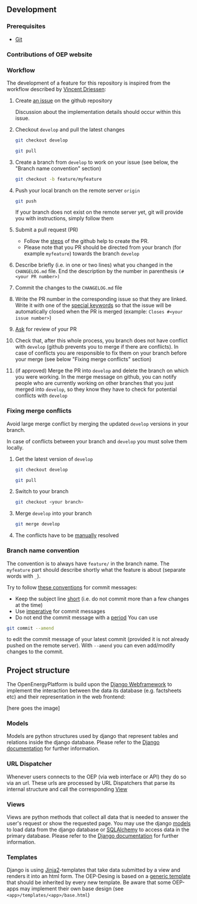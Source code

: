 ## Development

### Prerequisites

- [Git](https://git-scm.com/)

### Contributions of OEP website
### Workflow

The development of a feature for this repository is inspired from the workflow described 
by [Vincent Driessen](https://nvie.com/posts/a-successful-git-branching-model/):

1. Create [an issue](https://help.github.com/en/articles/creating-an-issue) on the github repository
    
    Discussion about the implementation details should occur within this issue.
    
2. Checkout `develop` and pull the latest changes
    ```bash
    git checkout develop
    ```
    ```bash
    git pull
    ```
3. Create a branch from `develop` to work on your issue (see below, the "Branch name convention" section)
    ```bash
    git checkout -b feature/myfeature
    ```
4. Push your local branch on the remote server `origin`
    ```bash
    git push
    ```
    If your branch does not exist on the remote server yet, git will provide you with instructions, simply follow them
5. Submit a pull request (PR)
    - Follow the [steps](https://help.github.com/en/articles/creating-a-pull-request) of the github help to create the PR.
    - Please note that you PR should be directed from your branch (for example `myfeature`) towards the branch `develop`
6. Describe briefly (i.e. in one or two lines) what you changed in the `CHANGELOG.md` file. End the description by the number in parenthesis `(#<your PR number>)`
7. Commit the changes to the `CHANGELOG.md` file
8. Write the PR number in the corresponding issue so that they are linked. Write it with one of the [special keywords](https://help.github.com/en/github/managing-your-work-on-github/closing-issues-using-keywords) so that the issue will be automatically closed when the PR is merged (example: `Closes #<your issue number>`)
9. [Ask](https://help.github.com/en/github/managing-your-work-on-github/assigning-issues-and-pull-requests-to-other-github-users) for review of your PR 

10. Check that, after this whole process, you branch does not have conflict with `develop` (github prevents you to merge if there are conflicts). In case of conflicts you are responsible to fix them on your branch before your merge (see below "Fixing merge conflicts" section)
    
11. (if approved) Merge the PR into `develop` and delete the branch on which you were working. In the merge message on github, you can notify people who are currently working on other branches that you just merged into `develop`, so they know they have to check for potential conflicts with `develop`
   

### Fixing merge conflicts


Avoid large merge conflict by merging the updated `develop` versions in your branch.

In case of conflicts between your branch and `develop` you must solve them locally.

1. Get the latest version of `develop`
    ```bash
    git checkout develop
    ```
   
    ```bash
    git pull
    ```
    
2. Switch to your branch

    ```bash
    git checkout <your branch>
    ```
    
3. Merge `develop` into your branch
    ```bash
    git merge develop
    ```
    
4. The conflicts have to be [manually](https://help.github.com/en/github/collaborating-with-issues-and-pull-requests/resolving-a-merge-conflict-using-the-command-line) resolved
    


### Branch name convention
The convention is to always have `feature/` in the branch name. The `myfeature` part should describe shortly what the feature is about (separate words with `_`).

Try to follow [these conventions](https://chris.beams.io/posts/git-commit) for commit messages:
- Keep the subject line [short](https://chris.beams.io/posts/git-commit/#limit-50) (i.e. do not commit more than a few changes at the time)
- Use [imperative](https://chris.beams.io/posts/git-commit/#imperative) for commit messages 
- Do not end the commit message with a [period](https://chris.beams.io/posts/git-commit/#end) 
You can use 
```bash
git commit --amend
```
to edit the commit message of your latest commit (provided it is not already pushed on the remote server).
With `--amend` you can even add/modify changes to the commit.


## Project structure

The OpenEnergyPlatform is build upon the [Django Webframework](https://www.djangoproject.com) to implement the interaction between the data its database 
(e.g. factsheets etc) and their representation in the web frontend:

[here goes the image]

### Models

Models are python structures used by django that represent tables and relations inside the django database. Please refer to the [Django documentation](https://docs.djangoproject.com/en/1.11/topics/db/models/) for further information.

### URL Dispatcher

Whenever users connects to the OEP (via web interface or API) they do so via an url. These urls are processed by URL Dispatchers that parse its internal structure and call the corresponding [View](Views)

### Views

Views are python methods that collect all data that is needed to answer the user's request or show the requested page. You may use the django [models](Models) to load data from the django database or [SQLAlchemy](https://www.sqlalchemy.org) to access data in the primary database. Please refer to the [Django documentation](https://docs.djangoproject.com/en/1.11/topics/http/views/) for further information.

### Templates 

Django is using [Jinja2](https://jinja.palletsprojects.com/en/2.10.x/)-templates that take data submitted by a view and renders it into an html form. The OEP-Desing is based on a [generic template](https://github.com/OpenEnergyPlatform/oeplatform/blob/develop/base/templates/base/base.html) that should be inherited by every new template. Be aware that some OEP-apps may implement their own base design (see `<app>/templates/<app>/base.html`)
